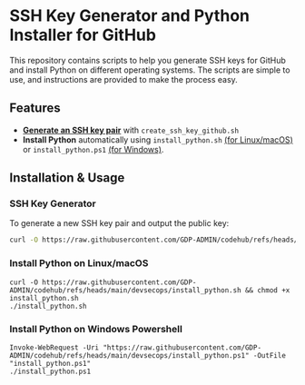 # SSH Key Generator and Python Installer for GitHub
This repository contains scripts to help you generate SSH keys for GitHub and install Python on different operating systems. The scripts are simple to use, and instructions are provided to make the process easy.

## Features

- [**Generate an SSH key pair**](#ssh-key-generator) with `create_ssh_key_github.sh`
- **Install Python** automatically using `install_python.sh` [(for Linux/macOS)](#install-python-on-linuxmacos) or `install_python.ps1` [(for Windows)](#install-python-on-windows-powershell).

## Installation & Usage

### SSH Key Generator
To generate a new SSH key pair and output the public key:
```bash
curl -O https://raw.githubusercontent.com/GDP-ADMIN/codehub/refs/heads/main/devsecops/create_ssh_key_github.sh && bash create_ssh_key_github.sh [-e <email>] [-k <key_name>]
```

###  Install Python on Linux/macOS
```
curl -O https://raw.githubusercontent.com/GDP-ADMIN/codehub/refs/heads/main/devsecops/install_python.sh && chmod +x install_python.sh
./install_python.sh
```

### Install Python on Windows Powershell
```
Invoke-WebRequest -Uri "https://raw.githubusercontent.com/GDP-ADMIN/codehub/refs/heads/main/devsecops/install_python.ps1" -OutFile "install_python.ps1"
./install_python.ps1
```